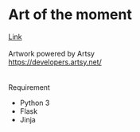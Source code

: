 # Art of the moment

[Link](https://goo.gl/goAYis)
<br>
<br>
Artwork powered by Artsy<br>
https://developers.artsy.net/
<br>
<br>
<br>
Requirement
- Python 3
- Flask
- Jinja
